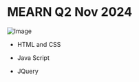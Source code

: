 # MEARN Q2 Nov 2024
![Image](https://github.com/user-attachments/assets/88888ee1-d807-4ecd-8b43-4bbc13494b21)

- HTML and CSS
* Java Script
+ JQuery